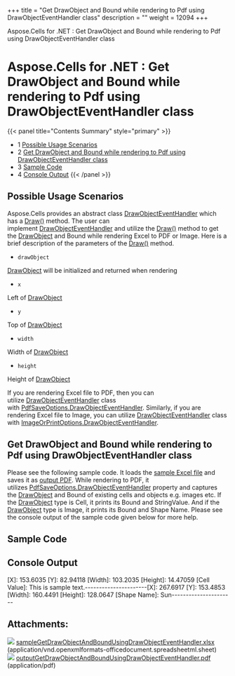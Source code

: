 +++
title = "Get DrawObject and Bound while rendering to Pdf using DrawObjectEventHandler class" 
description = "" 
weight = 12094 
+++

Aspose.Cells for .NET : Get DrawObject and Bound while rendering to Pdf using DrawObjectEventHandler class  

# Aspose.Cells for .NET : Get DrawObject and Bound while rendering to Pdf using DrawObjectEventHandler class


{{< panel title="Contents Summary" style="primary" >}}
*   1 [Possible Usage Scenarios](#GetDrawObjectandBoundwhilerenderingtoPdfusingDrawObjectEventHandlerclass-PossibleUsageScenarios)
*   2 [Get DrawObject and Bound while rendering to Pdf using DrawObjectEventHandler class](#GetDrawObjectandBoundwhilerenderingtoPdfusingDrawObjectEventHandlerclass-GetDrawObjectandBoundwhilerenderingtoPdfusingDrawObjectEventHandlerclass)
*   3 [Sample Code](#GetDrawObjectandBoundwhilerenderingtoPdfusingDrawObjectEventHandlerclass-SampleCode)
*   4 [Console Output](#GetDrawObjectandBoundwhilerenderingtoPdfusingDrawObjectEventHandlerclass-ConsoleOutput)
{{< /panel >}}
 

## Possible Usage Scenarios

Aspose.Cells provides an abstract class [DrawObjectEventHandler](https://apireference.aspose.com/net/cells/aspose.cells.rendering/drawobjecteventhandler) which has a [Draw()](https://apireference.aspose.com/net/cells/aspose.cells.rendering/drawobjecteventhandler/methods/draw) method. The user can implement [DrawObjectEventHandler](https://apireference.aspose.com/net/cells/aspose.cells.rendering/drawobjecteventhandler) and utilize the [Draw()](https://apireference.aspose.com/net/cells/aspose.cells.rendering/drawobjecteventhandler/methods/draw) method to get the [DrawObject](https://apireference.aspose.com/net/cells/aspose.cells.rendering/drawobject) and Bound while rendering Excel to PDF or Image. Here is a brief description of the parameters of the [Draw()](https://apireference.aspose.com/net/cells/aspose.cells.rendering/drawobjecteventhandler/methods/draw) method.

*   `drawObject`

[DrawObject](https://apireference.aspose.com/net/cells/aspose.cells.rendering/drawobject) will be initialized and returned when rendering

*   `x`

Left of [DrawObject](https://apireference.aspose.com/net/cells/aspose.cells.rendering/drawobject)

*   `y`

Top of [DrawObject](https://apireference.aspose.com/net/cells/aspose.cells.rendering/drawobject)

*   `width`

Width of [DrawObject](https://apireference.aspose.com/net/cells/aspose.cells.rendering/drawobject)

*   `height`

Height of [DrawObject](https://apireference.aspose.com/net/cells/aspose.cells.rendering/drawobject)

If you are rendering Excel file to PDF, then you can utilize [DrawObjectEventHandler](https://apireference.aspose.com/net/cells/aspose.cells.rendering/drawobjecteventhandler) class with [PdfSaveOptions.DrawObjectEventHandler](https://apireference.aspose.com/net/cells/aspose.cells/pdfsaveoptions/properties/drawobjecteventhandler). Similarly, if you are rendering Excel file to Image, you can utilize [DrawObjectEventHandler](https://apireference.aspose.com/net/cells/aspose.cells.rendering/drawobjecteventhandler) class with [ImageOrPrintOptions.DrawObjectEventHandler](https://apireference.aspose.com/net/cells/aspose.cells.rendering/imageorprintoptions/properties/drawobjecteventhandler).

## Get DrawObject and Bound while rendering to Pdf using DrawObjectEventHandler class

Please see the following sample code. It loads the [sample Excel file](https://docs2.aspose.com/cells/net/attachments/64454877/64716821.xlsx) and saves it as [output PDF](https://docs2.aspose.com/cells/net/attachments/64454877/64716822.pdf). While rendering to PDF, it utilizes [PdfSaveOptions.DrawObjectEventHandler](https://apireference.aspose.com/net/cells/aspose.cells/pdfsaveoptions/properties/drawobjecteventhandler) property and captures the [DrawObject](https://apireference.aspose.com/net/cells/aspose.cells.rendering/drawobject) and Bound of existing cells and objects e.g. images etc. If the [DrawObject](https://apireference.aspose.com/net/cells/aspose.cells.rendering/drawobject) type is Cell, it prints its Bound and StringValue. And if the [DrawObject](https://apireference.aspose.com/net/cells/aspose.cells.rendering/drawobject) type is Image, it prints its Bound and Shape Name. Please see the console output of the sample code given below for more help.

## Sample Code

## Console Output

\[X\]: 153.6035 \[Y\]: 82.94118 \[Width\]: 103.2035 \[Height\]: 14.47059 \[Cell Value\]: This is sample text.----------------------\[X\]: 267.6917 \[Y\]: 153.4853 \[Width\]: 160.4491 \[Height\]: 128.0647 \[Shape Name\]: Sun----------------------

## Attachments:

![](https://docs2.aspose.com/cells/net/images/icons/bullet_blue.gif) [sampleGetDrawObjectAndBoundUsingDrawObjectEventHandler.xlsx](https://docs2.aspose.com/cells/net/attachments/64454877/64716821.xlsx) (application/vnd.openxmlformats-officedocument.spreadsheetml.sheet)  
![](https://docs2.aspose.com/cells/net/images/icons/bullet_blue.gif) [outputGetDrawObjectAndBoundUsingDrawObjectEventHandler.pdf](https://docs2.aspose.com/cells/net/attachments/64454877/64716822.pdf) (application/pdf)  


